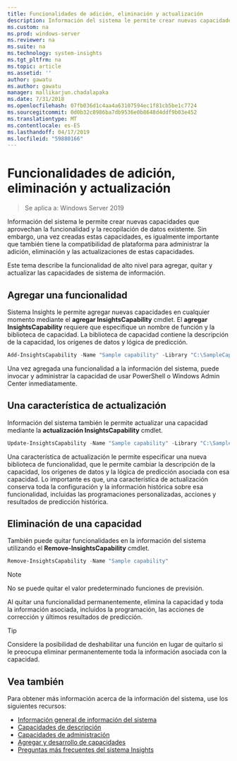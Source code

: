 ```yaml
---
title: Funcionalidades de adición, eliminación y actualización
description: Información del sistema le permite crear nuevas capacidades que aprovechan la funcionalidad y la recopilación de datos existente. Es importante que también tiene la compatibilidad de plataforma para administrar la adición, eliminación y las actualizaciones de estas capacidades. Este tema describe la funcionalidad de alto nivel para agregar, quitar y actualizar las capacidades de sistema de información.
ms.custom: na
ms.prod: windows-server
ms.reviewer: na
ms.suite: na
ms.technology: system-insights
ms.tgt_pltfrm: na
ms.topic: article
ms.assetid: ''
author: gawatu
ms.author: gawatu
manager: mallikarjun.chadalapaka
ms.date: 7/31/2018
ms.openlocfilehash: 07fb036d1c4aa4a63107594ec1f81cb5be1c7724
ms.sourcegitcommit: 0d0b32c8986ba7db9536e0b8648d4ddf9b03e452
ms.translationtype: MT
ms.contentlocale: es-ES
ms.lasthandoff: 04/17/2019
ms.locfileid: "59880166"
---
```

# <a name="adding-removing-and-updating-capabilities"></a>Funcionalidades de adición, eliminación y actualización

>Se aplica a: Windows Server 2019

Información del sistema le permite crear nuevas capacidades que aprovechan la funcionalidad y la recopilación de datos existente. Sin embargo, una vez creadas estas capacidades, es igualmente importante que también tiene la compatibilidad de plataforma para administrar la adición, eliminación y las actualizaciones de estas capacidades. 

Este tema describe la funcionalidad de alto nivel para agregar, quitar y actualizar las capacidades de sistema de información. 

## <a name="adding-a-capability"></a>Agregar una funcionalidad
Sistema Insights le permite agregar nuevas capacidades en cualquier momento mediante el **agregar InsightsCapability** cmdlet. El **agregar InsightsCapability** requiere que especifique un nombre de función y la biblioteca de capacidad. La biblioteca de capacidad contiene la descripción de la capacidad, los orígenes de datos y lógica de predicción.

```PowerShell
Add-InsightsCapability -Name "Sample capability" -Library "C:\SampleCapability.dll"
```

Una vez agregada una funcionalidad a la información del sistema, puede invocar y administrar la capacidad de usar PowerShell o Windows Admin Center inmediatamente. 

## <a name="updating-a-capability"></a>Una característica de actualización
Información del sistema también le permite actualizar una capacidad mediante la **actualización InsightsCapability** cmdlet.

```PowerShell
Update-InsightsCapability -Name "Sample capability" -Library "C:\SampleCapabilityv2.dll"
```

Una característica de actualización le permite especificar una nueva biblioteca de funcionalidad, que le permite cambiar la descripción de la capacidad, los orígenes de datos y la lógica de predicción asociada con esa capacidad. Lo importante es que, una característica de actualización conserva toda la configuración y la información histórica sobre esa funcionalidad, incluidas las programaciones personalizadas, acciones y resultados de predicción histórica. 

## <a name="removing-a-capability"></a>Eliminación de una capacidad
También puede quitar funcionalidades en la información del sistema utilizando el **Remove-InsightsCapability** cmdlet. 

```PowerShell
Remove-InsightsCapability -Name "Sample capability" 
```
>[!NOTE]
>No se puede quitar el valor predeterminado funciones de previsión.

Al quitar una funcionalidad permanentemente, elimina la capacidad y toda la información asociada, incluidos la programación, las acciones de corrección y últimos resultados de predicción. 

>[!TIP]
>Considere la posibilidad de deshabilitar una función en lugar de quitarlo si le preocupa eliminar permanentemente toda la información asociada con la capacidad. 

## <a name="see-also"></a>Vea también
Para obtener más información acerca de la información del sistema, use los siguientes recursos:

- [Información general de información del sistema](overview.md)
- [Capacidades de descripción](understanding-capabilities.md)
- [Capacidades de administración](managing-capabilities.md)
- [Agregar y desarrollo de capacidades](adding-and-developing-capabilities.md)
- [Preguntas más frecuentes del sistema Insights](faq.md)